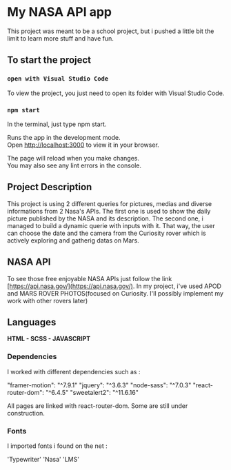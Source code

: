 # My NASA API app

This project was meant to be a school project, but i pushed a little bit the limit to learn more stuff and have fun.

## To start the project

### `open with Visual Studio Code`

To view the project, you just need to open its folder with Visual Studio Code.

### `npm start`

In the terminal, just type npm start.

Runs the app in the development mode.\
Open [http://localhost:3000](http://localhost:3000) to view it in your browser.

The page will reload when you make changes.\
You may also see any lint errors in the console.

## Project Description

This project is using 2 different queries for pictures, medias and diverse informations from 2 Nasa's APIs. 
The first one is used to show the daily picture published by the NASA and its description. 
The second one, i managed to build a dynamic querie with inputs with it. That way, the user can choose the date and the camera from the Curiosity rover which is actively exploring and gatherig datas on Mars.

## NASA API

To see those free enjoyable NASA APIs just follow the link [https://api.nasa.gov/](https://api.nasa.gov/). 
In my project, i've used APOD and MARS ROVER PHOTOS(focused on Curiosity. I'll possibly implement my work with other rovers later)

## Languages

**HTML - SCSS - JAVASCRIPT**

### Dependencies

I worked with different dependencies such as :

"framer-motion": "^7.9.1"
"jquery": "^3.6.3"
"node-sass": "^7.0.3"
"react-router-dom": "^6.4.5"
"sweetalert2": "^11.6.16"

All pages are linked with react-router-dom. 
Some are still under construction.

### Fonts

I imported fonts i found on the net :

'Typewriter'
'Nasa'
'LMS'

